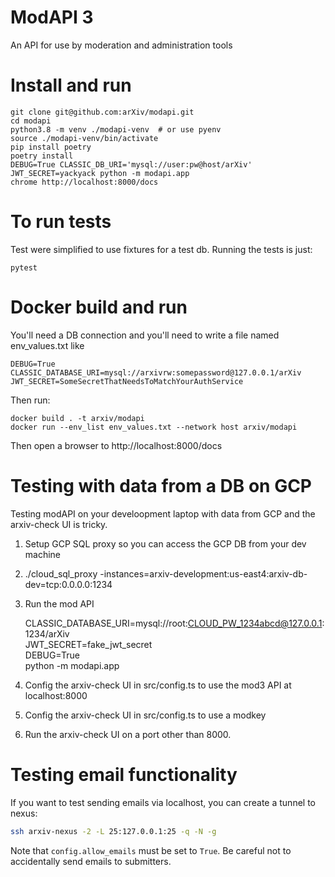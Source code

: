 # ModAPI 3

An API for use by moderation and administration tools

# Install and run

    git clone git@github.com:arXiv/modapi.git
    cd modapi
    python3.8 -m venv ./modapi-venv  # or use pyenv
    source ./modapi-venv/bin/activate
    pip install poetry
    poetry install
    DEBUG=True CLASSIC_DB_URI='mysql://user:pw@host/arXiv' JWT_SECRET=yackyack python -m modapi.app
    chrome http://localhost:8000/docs

# To run tests
Test were simplified to use fixtures for a test db. Running the tests
is just:

    pytest

# Docker build and run
You'll need a DB connection and you'll need to write a file named env_values.txt like

    DEBUG=True
    CLASSIC_DATABASE_URI=mysql://arxivrw:somepassword@127.0.0.1/arXiv
    JWT_SECRET=SomeSecretThatNeedsToMatchYourAuthService

Then run:

    docker build . -t arxiv/modapi
    docker run --env_list env_values.txt --network host arxiv/modapi

Then open a browser to http://localhost:8000/docs

# Testing with data from a DB on GCP
Testing modAPI on your develoopment laptop with data from GCP and the arxiv-check UI is tricky.

1. Setup GCP SQL proxy so you can access the GCP DB from your dev machine
2. ./cloud_sql_proxy -instances=arxiv-development:us-east4:arxiv-db-dev=tcp:0.0.0.0:1234
3. Run the mod API

   CLASSIC_DATABASE_URI=mysql://root:CLOUD_PW_1234abcd@127.0.0.1:1234/arXiv  \
   JWT_SECRET=fake_jwt_secret \
   DEBUG=True \
   python -m modapi.app

4. Config the arxiv-check UI in src/config.ts to use the mod3 API at localhost:8000
5. Config the arxiv-check UI in src/config.ts to use a modkey
6. Run the arxiv-check UI on a port other than 8000.

# Testing email functionality

If you want to test sending emails via localhost, you can create a tunnel to nexus:
```bash
ssh arxiv-nexus -2 -L 25:127.0.0.1:25 -q -N -g
```
Note that `config.allow_emails` must be set to `True`. Be careful not to
accidentally send emails to submitters.
